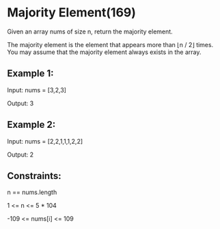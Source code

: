 # Majority Element(169)

Given an array nums of size n, return the majority element.

The majority element is the element that appears more than ⌊n / 2⌋ times. You may assume that the majority element always exists in the array.

 

## Example 1:

Input: nums = [3,2,3]

Output: 3

## Example 2:

Input: nums = [2,2,1,1,1,2,2]

Output: 2
 

## Constraints:

n == nums.length

1 <= n <= 5 * 104

-109 <= nums[i] <= 109